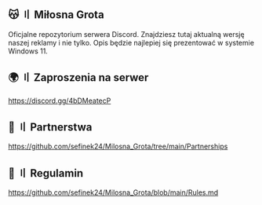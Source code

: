 ## 😽 〢 Miłosna Grota
Oficjalne repozytorium serwera Discord. Znajdziesz tutaj aktualną wersję naszej reklamy i nie tylko. Opis będzie najlepiej się prezentować w systemie Windows 11.

## 🌍 〢 Zaproszenia na serwer
https://discord.gg/4bDMeatecP

## 🤝 〢 Partnerstwa
https://github.com/sefinek24/Milosna_Grota/tree/main/Partnerships

## 📝 〢 Regulamin
https://github.com/sefinek24/Milosna_Grota/blob/main/Rules.md
